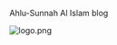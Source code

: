 
   Ahlu-Sunnah Al Islam blog

![logo.png](https://github.com/user-attachments/assets/fc7681f1-8cd0-4d43-87c9-6d857e8ae7d2)
   